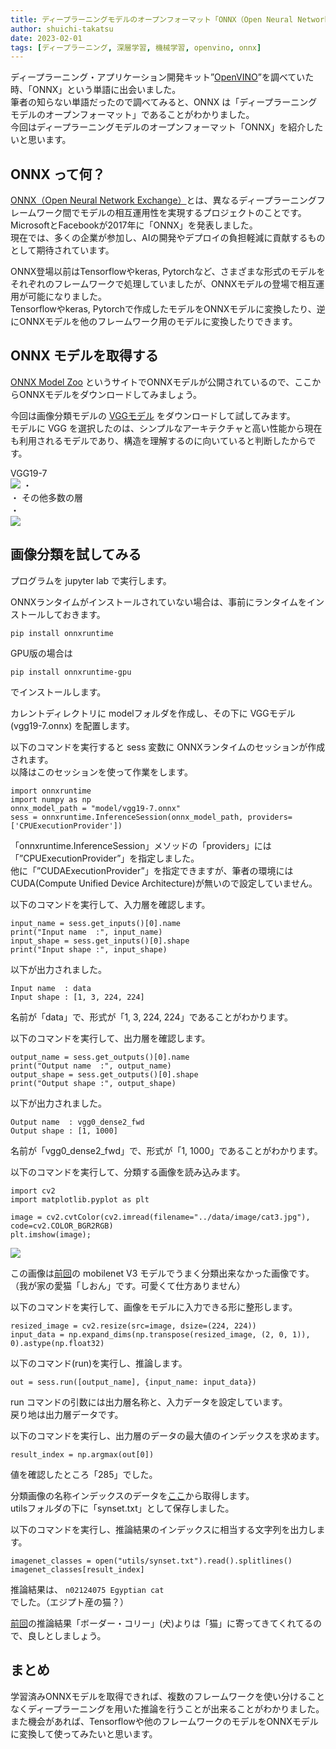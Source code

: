 ```yaml
---
title: ディープラーニングモデルのオープンフォーマット「ONNX（Open Neural Network Exchange）」を使ってみる
author: shuichi-takatsu
date: 2023-02-01
tags: [ディープラーニング, 深層学習, 機械学習, openvino, onnx]
---
```


ディープラーニング・アプリケーション開発キット”[OpenVINO](https://www.intel.co.jp/content/www/jp/ja/internet-of-things/openvino-toolkit.html)”を調べていた時、「ONNX」という単語に出会いました。  
筆者の知らない単語だったので調べてみると、ONNX は「ディープラーニングモデルのオープンフォーマット」であることがわかりました。  
今回はディープラーニングモデルのオープンフォーマット「ONNX」を紹介したいと思います。   

## ONNX って何？

[ONNX（Open Neural Network Exchange）](https://onnx.ai/)とは、異なるディープラーニングフレームワーク間でモデルの相互運用性を実現するプロジェクトのことです。  
MicrosoftとFacebookが2017年に「ONNX」を発表しました。  
現在では、多くの企業が参加し、AIの開発やデプロイの負担軽減に貢献するものとして期待されています。

ONNX登場以前はTensorflowやkeras, Pytorchなど、さまざまな形式のモデルをそれぞれのフレームワークで処理していましたが、ONNXモデルの登場で相互運用が可能になりました。  
Tensorflowやkeras, Pytorchで作成したモデルをONNXモデルに変換したり、逆にONNXモデルを他のフレームワーク用のモデルに変換したりできます。

## ONNX モデルを取得する

[ONNX Model Zoo](https://github.com/onnx/models/) というサイトでONNXモデルが公開されているので、ここからONNXモデルをダウンロードしてみましょう。

今回は画像分類モデルの [VGGモデル](https://github.com/onnx/models/blob/main/vision/classification/vgg/model/vgg19-7.onnx) をダウンロードして試してみます。  
モデルに VGG を選択したのは、シンプルなアーキテクチャと高い性能から現在も利用されるモデルであり、構造を理解するのに向いていると判断したからです。  

VGG19-7  
![](https://gyazo.com/bd9fe436305207e57987d11532494bdd.png)
・  
・ その他多数の層  
・  
![](https://gyazo.com/9d2cb8594a2f30d61a7feded8f94ea16.png)

## 画像分類を試してみる

プログラムを jupyter lab で実行します。

ONNXランタイムがインストールされていない場合は、事前にランタイムをインストールしておきます。
```shell
pip install onnxruntime
```

GPU版の場合は
```shell
pip install onnxruntime-gpu
```
でインストールします。

カレントディレクトリに modelフォルダを作成し、その下に VGGモデル(vgg19-7.onnx) を配置します。 

以下のコマンドを実行すると sess 変数に ONNXランタイムのセッションが作成されます。  
以降はこのセッションを使って作業をします。
```shell
import onnxruntime
import numpy as np
onnx_model_path = "model/vgg19-7.onnx"
sess = onnxruntime.InferenceSession(onnx_model_path, providers=['CPUExecutionProvider'])
```

「onnxruntime.InferenceSession」メソッドの「providers」には「”CPUExecutionProvider”」を指定しました。  
他に「”CUDAExecutionProvider”」を指定できますが、筆者の環境にはCUDA(Compute Unified Device Architecture)が無いので設定していません。

以下のコマンドを実行して、入力層を確認します。  
```shell
input_name = sess.get_inputs()[0].name
print("Input name  :", input_name)
input_shape = sess.get_inputs()[0].shape
print("Input shape :", input_shape)
```

以下が出力されました。
```
Input name  : data
Input shape : [1, 3, 224, 224]
```
名前が「data」で、形式が「1, 3, 224, 224」であることがわかります。


以下のコマンドを実行して、出力層を確認します。
```shell
output_name = sess.get_outputs()[0].name
print("Output name  :", output_name)  
output_shape = sess.get_outputs()[0].shape
print("Output shape :", output_shape)
```

以下が出力されました。
```
Output name  : vgg0_dense2_fwd
Output shape : [1, 1000]
```
名前が「vgg0_dense2_fwd」で、形式が「1, 1000」であることがわかります。

以下のコマンドを実行して、分類する画像を読み込みます。  
```shell
import cv2
import matplotlib.pyplot as plt

image = cv2.cvtColor(cv2.imread(filename="../data/image/cat3.jpg"), code=cv2.COLOR_BGR2RGB)
plt.imshow(image);
```

![](https://gyazo.com/0036862ca2be132e89717028bdc01a81.png)

この画像は[前回](/blogs/2023/01/14/openvino-02/)の mobilenet V3 モデルでうまく分類出来なかった画像です。  
（我が家の愛猫「しおん」です。可愛くて仕方ありません）  

以下のコマンドを実行して、画像をモデルに入力できる形に整形します。  
```shell
resized_image = cv2.resize(src=image, dsize=(224, 224))
input_data = np.expand_dims(np.transpose(resized_image, (2, 0, 1)), 0).astype(np.float32)
```

以下のコマンド(run)を実行し、推論します。
```shell
out = sess.run([output_name], {input_name: input_data})
```

run コマンドの引数には出力層名称と、入力データを設定しています。  
戻り地は出力層データです。

以下のコマンドを実行し、出力層のデータの最大値のインデックスを求めます。  
```shell
result_index = np.argmax(out[0])
```

値を確認したところ「285」でした。  

分類画像の名称インデックスのデータを[ここ](https://github.com/onnx/models/blob/main/vision/classification/synset.txt)から取得します。  
utilsフォルダの下に「synset.txt」として保存しました。  

以下のコマンドを実行し、推論結果のインデックスに相当する文字列を出力します。
```shell
imagenet_classes = open("utils/synset.txt").read().splitlines()
imagenet_classes[result_index]
```

推論結果は、 
`n02124075 Egyptian cat`  
でした。（エジプト産の猫？）

[前回](/blogs/2023/01/14/openvino-02/)の推論結果「ボーダー・コリー」(犬)よりは「猫」に寄ってきてくれてるので、良しとしましょう。

## まとめ

学習済みONNXモデルを取得できれば、複数のフレームワークを使い分けることなくディープラーニングを用いた推論を行うことが出来ることがわかりました。  
また機会があれば、Tensorflowや他のフレームワークのモデルをONNXモデルに変換して使ってみたいと思います。
